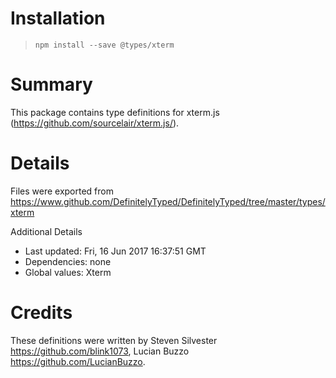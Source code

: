 # Installation
> `npm install --save @types/xterm`

# Summary
This package contains type definitions for xterm.js (https://github.com/sourcelair/xterm.js/).

# Details
Files were exported from https://www.github.com/DefinitelyTyped/DefinitelyTyped/tree/master/types/xterm

Additional Details
 * Last updated: Fri, 16 Jun 2017 16:37:51 GMT
 * Dependencies: none
 * Global values: Xterm

# Credits
These definitions were written by Steven Silvester <https://github.com/blink1073>, Lucian Buzzo <https://github.com/LucianBuzzo>.
